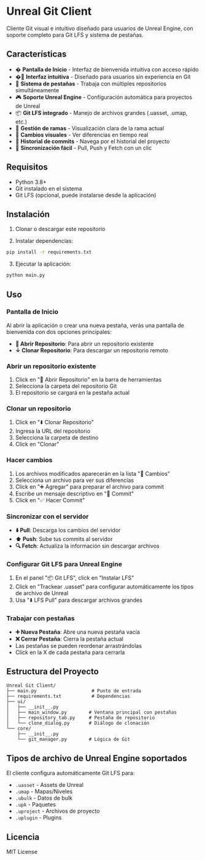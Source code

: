 # Unreal Git Client

Cliente Git visual e intuitivo diseñado para usuarios de Unreal Engine, con soporte completo para Git LFS y sistema de pestañas.

## Características

- � **Pantalla de Inicio** - Interfaz de bienvenida intuitiva con acceso rápido
- �🎯 **Interfaz intuitiva** - Diseñado para usuarios sin experiencia en Git
- 📑 **Sistema de pestañas** - Trabaja con múltiples repositorios simultáneamente
- 🎮 **Soporte Unreal Engine** - Configuración automática para proyectos de Unreal
- 📦 **Git LFS integrado** - Manejo de archivos grandes (.uasset, .umap, etc.)
- 🌳 **Gestión de ramas** - Visualización clara de la rama actual
- 📝 **Cambios visuales** - Ver diferencias en tiempo real
- 📜 **Historial de commits** - Navega por el historial del proyecto
- 🔄 **Sincronización fácil** - Pull, Push y Fetch con un clic

## Requisitos

- Python 3.8+
- Git instalado en el sistema
- Git LFS (opcional, puede instalarse desde la aplicación)

## Instalación

1. Clonar o descargar este repositorio

2. Instalar dependencias:
```bash
pip install -r requirements.txt
```

3. Ejecutar la aplicación:
```bash
python main.py
```

## Uso

### Pantalla de Inicio
Al abrir la aplicación o crear una nueva pestaña, verás una pantalla de bienvenida con dos opciones principales:
- **📁 Abrir Repositorio**: Para abrir un repositorio existente
- **↓ Clonar Repositorio**: Para descargar un repositorio remoto

### Abrir un repositorio existente
1. Click en "📁 Abrir Repositorio" en la barra de herramientas
2. Selecciona la carpeta del repositorio Git
3. El repositorio se cargará en la pestaña actual

### Clonar un repositorio
1. Click en "⬇️ Clonar Repositorio"
2. Ingresa la URL del repositorio
3. Selecciona la carpeta de destino
4. Click en "Clonar"

### Hacer cambios
1. Los archivos modificados aparecerán en la lista "📝 Cambios"
2. Selecciona un archivo para ver sus diferencias
3. Click en "➕ Agregar" para preparar el archivo para commit
4. Escribe un mensaje descriptivo en "💬 Commit"
5. Click en "✅ Hacer Commit"

### Sincronizar con el servidor
- **⬇️ Pull**: Descarga los cambios del servidor
- **⬆️ Push**: Sube tus commits al servidor
- **🔍 Fetch**: Actualiza la información sin descargar archivos

### Configurar Git LFS para Unreal Engine
1. En el panel "📦 Git LFS", click en "Instalar LFS"
2. Click en "Trackear .uasset" para configurar automáticamente los tipos de archivo de Unreal
3. Usa "⬇️ LFS Pull" para descargar archivos grandes

### Trabajar con pestañas
- **➕ Nueva Pestaña**: Abre una nueva pestaña vacía
- **❌ Cerrar Pestaña**: Cierra la pestaña actual
- Las pestañas se pueden reordenar arrastrándolas
- Click en la X de cada pestaña para cerrarla

## Estructura del Proyecto

```
Unreal Git Client/
├── main.py                    # Punto de entrada
├── requirements.txt           # Dependencias
├── ui/
│   ├── __init__.py
│   ├── main_window.py        # Ventana principal con pestañas
│   ├── repository_tab.py     # Pestaña de repositorio
│   └── clone_dialog.py       # Diálogo de clonación
└── core/
    ├── __init__.py
    └── git_manager.py        # Lógica de Git
```

## Tipos de archivo de Unreal Engine soportados

El cliente configura automáticamente Git LFS para:
- `.uasset` - Assets de Unreal
- `.umap` - Mapas/Niveles
- `.ubulk` - Datos de bulk
- `.upk` - Paquetes
- `.uproject` - Archivos de proyecto
- `.uplugin` - Plugins

## Licencia

MIT License
